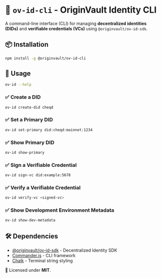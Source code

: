 # 🚀 `ov-id-cli` - OriginVault Identity CLI
A command-line interface (CLI) for managing **decentralized identities (DIDs)** and **verifiable credentials (VCs)** using `@originvault/ov-id-sdk`.

## 📦 Installation
```bash
npm install -g @originvault/ov-id-cli
```

## 🚀 Usage
```bash
ov-id --help
```

### ✅ Create a DID
```bash
ov-id create-did cheqd
```
### ✅ Set a Primary DID
```bash
ov-id set-primary did:cheqd:mainnet:1234
```
### ✅ Show Primary DID
```bash
ov-id show-primary
```
### ✅ Sign a Verifiable Credential
```bash
ov-id sign-vc did:example:5678
```
### ✅ Verify a Verifiable Credential
```bash
ov-id verify-vc <signed-vc>
```
### ✅ Show Development Environment Metadata
```bash
ov-id show-dev-metadata
```


## 🛠 Dependencies
- [@originvault/ov-id-sdk](https://github.com/originvault/ov-id-sdk) - Decentralized Identity SDK
- [Commander.js](https://www.npmjs.com/package/commander) - CLI framework
- [Chalk](https://www.npmjs.com/package/chalk) - Terminal string styling

📜 Licensed under **MIT**.
